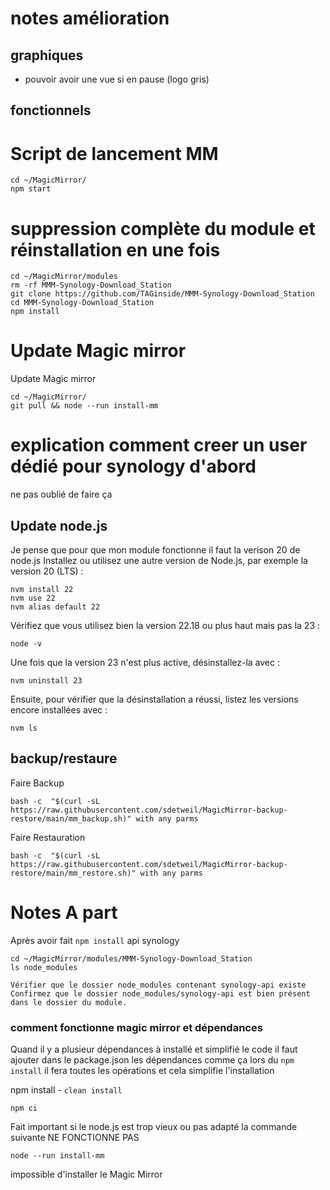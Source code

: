 # notes amélioration
## graphiques
- pouvoir avoir une vue si en pause (logo gris)
## fonctionnels



# Script de lancement MM

```
cd ~/MagicMirror/
npm start
```

# suppression complète du module et réinstallation en une fois
```
cd ~/MagicMirror/modules
rm -rf MMM-Synology-Download_Station
git clone https://github.com/TAGinside/MMM-Synology-Download_Station
cd MMM-Synology-Download_Station
npm install
```

# Update Magic mirror

Update Magic mirror
```
cd ~/MagicMirror/
git pull && node --run install-mm
```

# explication comment creer un user dédié pour synology d'abord

ne pas oublié de faire ça

## Update node.js

Je pense que pour que mon module fonctionne il faut la verison 20 de node.js
Installez ou utilisez une autre version de Node.js, par exemple la version 20 (LTS) :
```
nvm install 22
nvm use 22
nvm alias default 22
```
Vérifiez que vous utilisez bien la version 22.18 ou plus haut mais pas la 23 :
```
node -v
```
Une fois que la version 23 n'est plus active, désinstallez-la avec :
```
nvm uninstall 23
```
Ensuite, pour vérifier que la désinstallation a réussi, listez les versions encore installées avec :
```
nvm ls
```

## backup/restaure

Faire Backup
```
bash -c  "$(curl -sL https://raw.githubusercontent.com/sdetweil/MagicMirror-backup-restore/main/mm_backup.sh)" with any parms
```

Faire Restauration
```
bash -c  "$(curl -sL https://raw.githubusercontent.com/sdetweil/MagicMirror-backup-restore/main/mm_restore.sh)" with any parms
```


# Notes A part
Après avoir fait `npm install` api synology

```
cd ~/MagicMirror/modules/MMM-Synology-Download_Station
ls node_modules
```

`Vérifier que le dossier node_modules contenant synology-api existe`
`Confirmez que le dossier node_modules/synology-api est bien présent dans le dossier du module.`

### comment fonctionne magic mirror et dépendances

Quand il y a plusieur dépendances à installé et simplifié le code il faut ajouter dans le package.json les dépendances comme ça lors du `npm install` il fera toutes les opérations et cela simplifie l'installation

npm install - `clean install`
```
npm ci
```

Fait important si le node.js est trop vieux ou pas adapté la commande suivante NE FONCTIONNE PAS
```
node --run install-mm
```

impossible d'installer le Magic Mirror

